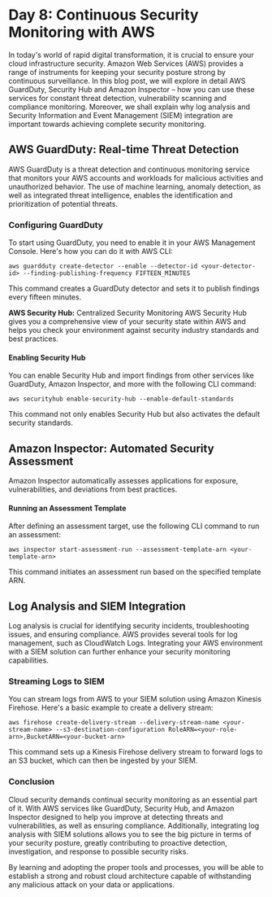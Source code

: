 # Day 8: Continuous Security Monitoring with AWS

In today's world of rapid digital transformation, it is crucial to ensure your cloud infrastructure security. Amazon Web Services (AWS) provides a range of instruments for keeping your security posture strong by continuous surveillance. In this blog post, we will explore in detail AWS GuardDuty, Security Hub and Amazon Inspector – how you can use these services for constant threat detection, vulnerability scanning and compliance monitoring. Moreover, we shall explain why log analysis and Security Information and Event Management (SIEM) integration are important towards achieving complete security monitoring.

## AWS GuardDuty: Real-time Threat Detection

AWS GuardDuty is a threat detection and continuous monitoring service that monitors your AWS accounts and workloads for malicious activities and unauthorized behavior. The use of machine learning, anomaly detection, as well as integrated threat intelligence, enables the identification and prioritization of potential threats.

### Configuring GuardDuty

To start using GuardDuty, you need to enable it in your AWS Management Console. Here's how you can do it with AWS CLI:

```shell
aws guardduty create-detector --enable --detector-id <your-detector-id> --finding-publishing-frequency FIFTEEN_MINUTES
```
This command creates a GuardDuty detector and sets it to publish findings every fifteen minutes.

**AWS Security Hub:** Centralized Security Monitoring
AWS Security Hub gives you a comprehensive view of your security state within AWS and helps you check your environment against security industry standards and best practices.

#### Enabling Security Hub
You can enable Security Hub and import findings from other services like GuardDuty, Amazon Inspector, and more with the following CLI command:

```shell
aws securityhub enable-security-hub --enable-default-standards
```

This command not only enables Security Hub but also activates the default security standards.


## Amazon Inspector: Automated Security Assessment
Amazon Inspector automatically assesses applications for exposure, vulnerabilities, and deviations from best practices.

#### Running an Assessment Template
After defining an assessment target, use the following CLI command to run an assessment:

```shell
aws inspector start-assessment-run --assessment-template-arn <your-template-arn>
```

This command initiates an assessment run based on the specified template ARN.

## Log Analysis and SIEM Integration

Log analysis is crucial for identifying security incidents, troubleshooting issues, and ensuring compliance. AWS provides several tools for log management, such as CloudWatch Logs. Integrating your AWS environment with a SIEM solution can further enhance your security monitoring capabilities.

### Streaming Logs to SIEM

You can stream logs from AWS to your SIEM solution using Amazon Kinesis Firehose. Here's a basic example to create a delivery stream:

```shell
aws firehose create-delivery-stream --delivery-stream-name <your-stream-name> --s3-destination-configuration RoleARN=<your-role-arn>,BucketARN=<your-bucket-arn>
```

This command sets up a Kinesis Firehose delivery stream to forward logs to an S3 bucket, which can then be ingested by your SIEM.

### Conclusion

Cloud security demands continual security monitoring as an essential part of it. With AWS services like GuardDuty, Security Hub, and Amazon Inspector designed to help you improve at detecting threats and vulnerabilities, as well as ensuring compliance. Additionally, integrating log analysis with SIEM solutions allows you to see the big picture in terms of your security posture, greatly contributing to proactive detection, investigation, and response to possible security risks.

By learning and adopting the proper tools and processes, you will be able to establish a strong and robust cloud architecture capable of withstanding any malicious attack on your data or applications.

